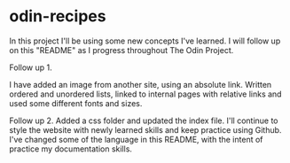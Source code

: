 # odin-recipes
In this project I'll be using some new concepts I've learned. 
I will follow up on this "README" as I progress throughout The Odin Project.

Follow up 1.

I have added an image from another site, using an absolute link. 
Written ordered and unordered lists, linked to internal pages with relative links and used some different fonts and sizes.

Follow up 2.
Added a css folder and updated the index file. 
I'll continue to style the website with newly learned skills and keep practice using Github. 
I've changed some of the language in this README, with the intent of practice my documentation skills.
